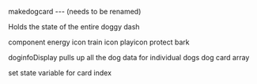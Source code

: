 makedogcard --- (needs to be renamed)

Holds the state of the entire doggy dash
 

 component energy icon
 train icon
 playicon
 protect
 bark

doginfoDisplay
 pulls up all the dog data for individual dogs
 dog card array

  set state variable  for card index 